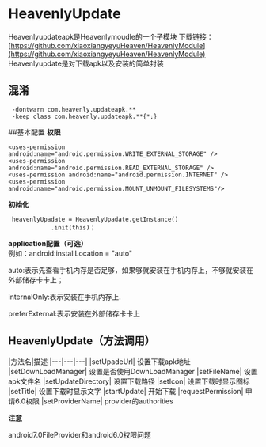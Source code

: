 # HeavenlyUpdate #
Heavenlyupdateapk是Heavenlymoudle的一个子模块 下载链接：[https://github.com/xiaoxiangyeyuHeaven/HeavenlyModule](https://github.com/xiaoxiangyeyuHeaven/HeavenlyModule)     
Heavenlyupdate是对下载apk以及安装的简单封装
## 混淆  

     -dontwarn com.heavenly.updateapk.**
     -keep class com.heavenly.updateapk.**{*;}
##基本配置
**权限**  

    <uses-permission android:name="android.permission.WRITE_EXTERNAL_STORAGE" />
    <uses-permission android:name="android.permission.READ_EXTERNAL_STORAGE" />
    <uses-permission android:name="android.permission.INTERNET" />
    <uses-permission android:name="android.permission.MOUNT_UNMOUNT_FILESYSTEMS"/>    
**初始化**    

     heavenlyUpadate = HeavenlyUpadate.getInstance()
                .init(this)；    

**application配置（可选）**  
例如：android:installLocation = "auto"   

auto:表示先查看手机内存是否足够，如果够就安装在手机内存上，不够就安装在外部储存卡卡上；

internalOnly:表示安装在手机内存上.  

preferExternal:表示安装在外部储存卡卡上  
  
## HeavenlyUpdate（方法调用）
|方法名|描述
|---|---|---|
|setUpadeUrl| 设置下载apk地址
|setDownLoadManager| 设置是否使用DownLoadManager
|setFileName| 设置apk文件名
|setUpdateDirectory| 设置下载路径
|setIcon| 设置下载时显示图标 
|setTitle| 设置下载时显示文字
|startUpdate| 开始下载
|requestPermission| 申请6.0权限
|setProviderName| provider的authorities

**注意**  

android7.0FileProvider和android6.0权限问题